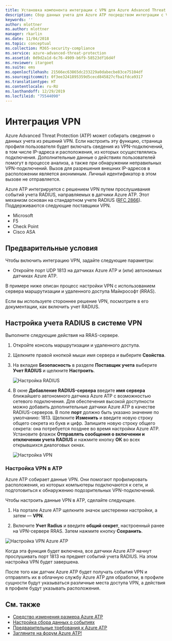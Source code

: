 ```yaml
---
title: Установка компонента интеграции с VPN для Azure Advanced Threat Protection | Документы Майкрософт
description: Сбор данных учета для Azure ATP посредством интеграции с VPN.
keywords: ''
author: mlottner
ms.author: mlottner
manager: rkarlin
ms.date: 11/04/2018
ms.topic: conceptual
ms.collection: M365-security-compliance
ms.service: azure-advanced-threat-protection
ms.assetid: 0d9d2a1d-6c76-4909-b6f9-58523df16d4f
ms.reviewer: itargoet
ms.suite: ems
ms.openlocfilehash: 21566ec63865dc233229a0dabecbe83ce75104df
ms.sourcegitcommit: 0f3ee3241895359d5cecd845827cfba1fdca9317
ms.translationtype: HT
ms.contentlocale: ru-RU
ms.lasthandoff: 12/29/2019
ms.locfileid: "75544090"
---
```

# <a name="integrate-vpn"></a>Интеграция VPN

Azure Advanced Threat Protection (ATP) может собирать сведения о данных учета из решений VPN. Если настроить эту функцию, страница профиля пользователя будет включать сведения из VPN-подключений, в том числе IP-адреса и расположения, из которых осуществлялись подключения. Дополнительные данные о действиях пользователей помогут в процессе анализа, а также при обнаружении неправильных VPN-подключений. Вызов для разрешения внешних IP-адресов в расположении является анонимным. Личный идентификатор в этом вызове не отправляется.

Azure ATP интегрируется с решением VPN путем прослушивания событий учета RADIUS, направляемых в датчики Azure ATP. Этот механизм основан на стандартном учете RADIUS ([RFC 2866](https://tools.ietf.org/html/rfc2866)). Поддерживаются следующие поставщики VPN.

-   Microsoft
-   F5
-   Check Point
-   Cisco ASA

## <a name="prerequisites"></a>Предварительные условия

Чтобы включить интеграцию VPN, задайте следующие параметры:

-   Откройте порт UDP 1813 на датчиках Azure ATP и (или) автономных датчиках Azure ATP.


В примере ниже описан процесс настройки VPN с использованием сервера маршрутизации и удаленного доступа Майкрософт (RRAS).

Если вы используете стороннее решение VPN, посмотрите в его документации, как включить учет RADIUS.

## <a name="configure-radius-accounting-on-the-vpn-system"></a>Настройка учета RADIUS в системе VPN

Выполните следующие действия на RRAS-сервере.
 
1.  Откройте консоль маршрутизации и удаленного доступа.
2.  Щелкните правой кнопкой мыши имя сервера и выберите **Свойства**.
3.  На вкладке **Безопасность** в разделе **Поставщик учета**  выберите **Учет RADIUS** и щелкните **Настроить**.

    ![Настройка RADIUS](./media/radius-setup.png)

4.  В окне **Добавление RADIUS-сервера** введите **имя сервера** ближайшего автономного датчика Azure ATP с возможностью сетевого подключения. Для обеспечения высокой доступности можно добавить дополнительные датчики Azure ATP в качестве RADIUS-серверов. В поле **порт** должно быть указано значение по умолчанию: 1813. Щелкните **Изменить** и введите новую строку общего секрета из букв и цифр. Запишите новую строку общего секрета: она потребуется позднее во время настройки Azure ATP. Установите флажок **Отправлять сообщения о включении и отключении учета RADIUS** и нажмите кнопку **ОК** во всех открывшихся диалоговых окнах.
 
     ![Настройка VPN](./media/vpn-set-accounting.png)
     
### <a name="configure-vpn-in-atp"></a>Настройка VPN в ATP

Azure ATP собирает данные VPN. Они помогают профилировать расположения, из которых компьютеры подключаются к сети, и подготовиться к обнаружению подозрительных VPN-подключений.

Чтобы настроить данные VPN в ATP, сделайте следующее.

1.  На портале Azure ATP щелкните значок шестеренки настройки, а затем — **VPN**.
 

2.  Включите **Учет Radius** и введите **общий секрет**, настроенный ранее на VPN-сервере RRAS. Затем нажмите кнопку **Сохранить**.
 

  ![Настройка VPN Azure ATP](./media/atp-vpn-radius.png)


Когда эта функция будет включена, все датчики Azure ATP начнут прослушивать порт 1813 на предмет событий учета RADIUS. На этом настройка VPN будет завершена. 

 После того как датчик Azure ATP будет получать события VPN и отправлять их в облачную службу Azure ATP для обработки, в профиле сущности будут указываться различные места доступа VPN, а действия в профиле будут указывать расположения.



## <a name="see-also"></a>См. также
- [Средство изменения размера Azure ATP](https://aka.ms/aatpsizingtool)
- [Настройка сбора данных о событиях](configure-event-collection.md)
- [Предварительные требования к Azure ATP](atp-prerequisites.md)
- [Загляните на форум Azure ATP!](https://aka.ms/azureatpcommunity)
